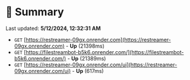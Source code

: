 # 📖 Summary
Last updated: **5/12/2024, 12:32:31 AM**

- `GET` [https://restreamer-09gx.onrender.com](https://restreamer-09gx.onrender.com) - **Up** (21398ms)
- `GET` [https://filestreambot-b5k6.onrender.com/](https://filestreambot-b5k6.onrender.com/) - **Up** (21389ms)
- `GET` [https://restreamer-09gx.onrender.com/ui](https://restreamer-09gx.onrender.com/ui) - **Up** (617ms)
